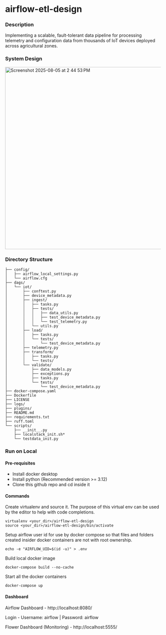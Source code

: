 # airflow-etl-design

### Description

Implementing a scalable, fault-tolerant data pipeline for processing telemetry and configuration data from thousands of
IoT devices deployed across agricultural zones.

### System Design

<img width="1033" height="588" alt="Screenshot 2025-08-05 at 2 44 53 PM" src="https://github.com/user-attachments/assets/4130f4e3-e00d-424c-b148-25882b87f6f3" />


### Directory Structure
```
├── config/
│   ├── airflow_local_settings.py
│   └── airflow.cfg
├── dags/
│   └── iot/
│       ├── conftest.py
│       ├── device_metadata.py
│       ├── ingest/
│       │   ├── tasks.py
│       │   ├── tests/
│       │   │   ├── data_utils.py
│       │   │   ├── test_device_metadata.py
│       │   │   └── test_telemetry.py
│       │   └── utils.py
│       ├── load/
│       │   ├── tasks.py
│       │   └── tests/
│       │       └── test_device_metadata.py
│       ├── telemetry.py
│       ├── transform/
│       │   ├── tasks.py
│       │   └── tests/
│       └── validate/
│           ├── data_models.py
│           ├── exceptions.py
│           ├── tasks.py
│           └── tests/
│               └── test_device_metadata.py
├── docker-compose.yaml
├── Dockerfile
├── LICENSE
├── logs/
├── plugins/
├── README.md
├── requirements.txt
├── ruff.toml
└── scripts/
    ├── __init__.py
    ├── localstack_init.sh*
    └── testdata_init.py
```

### Run on Local

#### Pre-requisites
- Install docker desktop
- Install python (Recommended version >= 3.12)
- Clone this github repo and cd inside it

#### Commands
Create virtualenv and source it. The purpose of this virtual env can be used by the editor
to help with code completions.
```
virtualenv <your_dir>/airflow-etl-design
source <your_dir>/airflow-etl-design/bin/activate
```
Setup airflow user id for use by docker compose so that files and folders created insider docker containers are not with root ownership.
```
echo -e "AIRFLOW_UID=$(id -u)" > .env
```
Build local docker image
```
docker-compose build --no-cache
```
Start all the docker containers
```
docker-compose up
```

#### Dashboard
Airflow Dashboard - http://localhost:8080/

Login - Username: airflow | Password: airflow

Flower Dashboard (Monitoring) - http://localhost:5555/
